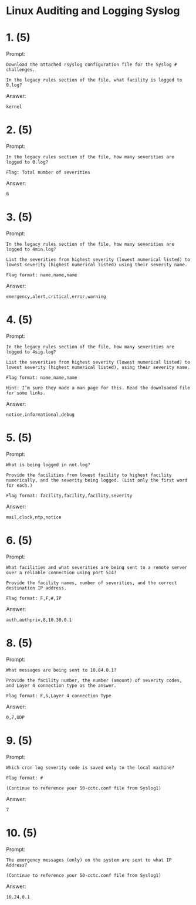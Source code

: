 # Linux Auditing and Logging Syslog

# 1. (5)
Prompt:
```
Download the attached rsyslog configuration file for the Syslog # challenges.

In the legacy rules section of the file, what facility is logged to 0.log?
```

Answer:
```
kernel
```

# 2. (5)
Prompt:
```
In the legacy rules section of the file, how many severities are logged to 0.log?

Flag: Total number of severities
```

Answer:
```
8
```

# 3. (5)
Prompt:
```
In the legacy rules section of the file, how many severities are logged to 4min.log?

List the severities from highest severity (lowest numerical listed) to lowest severity (highest numerical listed) using their severity name.

Flag format: name,name,name
```

Answer:
```
emergency,alert,critical,error,warning
```

# 4. (5)
Prompt:
```
In the legacy rules section of the file, how many severities are logged to 4sig.log?

List the severities from highest severity (lowest numerical listed) to lowest severity (highest numerical listed), using their severity name.

Flag format: name,name,name

Hint: I’m sure they made a man page for this. Read the downloaded file for some links.
```

Answer:
```
notice,informational,debug
```

# 5. (5)
Prompt:
```
What is being logged in not.log?

Provide the facilities from lowest facility to highest facility numerically, and the severity being logged. (List only the first word for each.)

Flag format: facility,facility,facility,severity
```

Answer:
```
mail,clock,ntp,notice
```

# 6. (5)
Prompt:
```
What facilities and what severities are being sent to a remote server over a reliable connection using port 514?

Provide the facility names, number of severities, and the correct destination IP address.

Flag format: F,F,#,IP
```

Answer:
```
auth,authpriv,8,10.30.0.1
```

# 8. (5)
Prompt:
```
What messages are being sent to 10.84.0.1?

Provide the facility number, the number (amount) of severity codes, and Layer 4 connection type as the answer.

Flag format: F,S,Layer 4 connection Type
```

Answer:
```
0,7,UDP
```

# 9. (5)
Prompt:
```
Which cron log severity code is saved only to the local machine?

Flag format: #

(Continue to reference your 50-cctc.conf file from Syslog1)
```

Answer:
```
7
```

# 10. (5)
Prompt:
```
The emergency messages (only) on the system are sent to what IP Address?

(Continue to reference your 50-cctc.conf file from Syslog1)
```

Answer:
```
10.24.0.1
```
